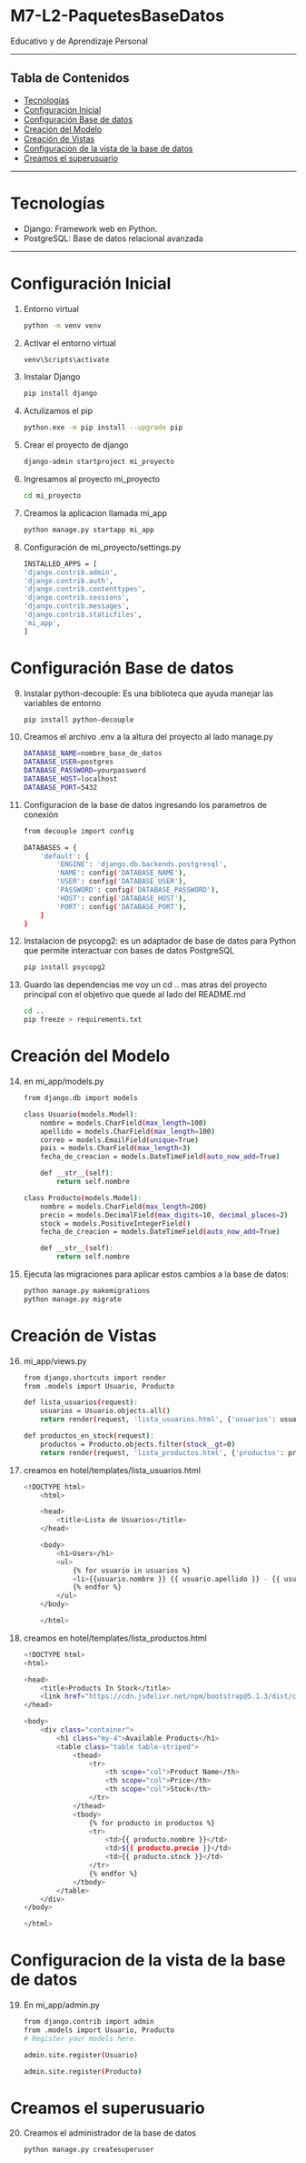 # M7-L2-PaquetesBaseDatos
Educativo y de Aprendizaje Personal

---
## Tabla de Contenidos
- [Tecnologías](#Tecnologías)
- [Configuración Inicial](#configuración-Inicial)
- [Configuración Base de datos](#configuración-Base-de-datos)
- [Creación del Modelo](#creación-del-modelo)
- [Creación de Vistas](#creación-de-vistas)
- [Configuracion de la vista de la base de datos](#Configuracion-de-la-vista-de-la-base-de-datos)
- [Creamos el superusuario](#creamos-el-superusuario)
---
# Tecnologías
- Django: Framework web en Python.
- PostgreSQL: Base de datos relacional avanzada 
--- 
# Configuración Inicial 
1. Entorno virtual 
    ```bash 
    python -m venv venv

2. Activar el entorno virtual
    ```bash 
    venv\Scripts\activate

3. Instalar Django
    ```bash 
    pip install django 

4. Actulizamos el pip 
    ```bash
    python.exe -m pip install --upgrade pip

5. Crear el proyecto de django
    ```bash 
    django-admin startproject mi_proyecto 

6. Ingresamos al proyecto mi_proyecto 
    ```bash 
    cd mi_proyecto

7. Creamos la aplicacion llamada mi_app
    ```bash     
    python manage.py startapp mi_app

8. Configuración de mi_proyecto/settings.py 
    ```bash 
    INSTALLED_APPS = [
    'django.contrib.admin',
    'django.contrib.auth',
    'django.contrib.contenttypes',
    'django.contrib.sessions',
    'django.contrib.messages',
    'django.contrib.staticfiles',
    'mi_app',
    ]

# Configuración Base de datos
9. Instalar python-decouple: Es una biblioteca que ayuda manejar las variables de entorno 
    ```bash
    pip install python-decouple

10. Creamos el archivo .env a la altura del proyecto al lado manage.py 
    ```bash
    DATABASE_NAME=nombre_base_de_datos
    DATABASE_USER=postgres
    DATABASE_PASSWORD=yourpassword
    DATABASE_HOST=localhost
    DATABASE_PORT=5432

11. Configuracion de la base de datos ingresando los parametros de conexión 
    ```bash
    from decouple import config

    DATABASES = {
        'default': {
            'ENGINE': 'django.db.backends.postgresql',
            'NAME': config('DATABASE_NAME'),
            'USER': config('DATABASE_USER'),
            'PASSWORD': config('DATABASE_PASSWORD'),
            'HOST': config('DATABASE_HOST'),
            'PORT': config('DATABASE_PORT'),
        }
    }
12. Instalacion de psycopg2: es un adaptador de base de datos para Python que permite interactuar con bases de datos PostgreSQL
    ```bash
    pip install psycopg2 

13. Guardo las dependencias me voy un cd .. mas atras del proyecto principal con el objetivo que quede al lado del README.md
    ```bash
    cd ..
    pip freeze > requirements.txt

# Creación del Modelo 

14. en mi_app/models.py
    ```bash
    from django.db import models

    class Usuario(models.Model):
        nombre = models.CharField(max_length=100)
        apellido = models.CharField(max_length=100)
        correo = models.EmailField(unique=True)
        pais = models.CharField(max_length=3)
        fecha_de_creacion = models.DateTimeField(auto_now_add=True)

        def __str__(self):
            return self.nombre

    class Producto(models.Model):
        nombre = models.CharField(max_length=200)
        precio = models.DecimalField(max_digits=10, decimal_places=2)
        stock = models.PositiveIntegerField()
        fecha_de_creacion = models.DateTimeField(auto_now_add=True)

        def __str__(self):
            return self.nombre

15. Ejecuta las migraciones para aplicar estos cambios a la base de datos:
    ```bash 
    python manage.py makemigrations
    python manage.py migrate

# Creación de Vistas

16. mi_app/views.py 
    ```bash 
    from django.shortcuts import render
    from .models import Usuario, Producto

    def lista_usuarios(request):
        usuarios = Usuario.objects.all()
        return render(request, 'lista_usuarios.html', {'usuarios': usuarios})

    def productos_en_stock(request):
        productos = Producto.objects.filter(stock__gt=0)
        return render(request, 'lista_productos.html', {'productos': productos})

17. creamos en hotel/templates/lista_usuarios.html 
    ```bash 
    <!DOCTYPE html>
        <html>

        <head>
            <title>Lista de Usuarios</title>
        </head>

        <body>
            <h1>Users</h1>
            <ul>
                {% for usuario in usuarios %}
                <li>{{usuario.nombre }} {{ usuario.apellido }} - {{ usuario.correo }}</li>
                {% endfor %}
            </ul>
        </body>

        </html>
18. creamos en hotel/templates/lista_productos.html 
    ```bash 
    <!DOCTYPE html>
    <html>

    <head>
        <title>Products In Stock</title>
        <link href="https://cdn.jsdelivr.net/npm/bootstrap@5.1.3/dist/css/bootstrap.min.css" rel="stylesheet">
    </head>

    <body>
        <div class="container">
            <h1 class="my-4">Available Products</h1>
            <table class="table table-striped">
                <thead>
                    <tr>
                        <th scope="col">Product Name</th>
                        <th scope="col">Price</th>
                        <th scope="col">Stock</th>
                    </tr>
                </thead>
                <tbody>
                    {% for producto in productos %}
                    <tr>
                        <td>{{ producto.nombre }}</td>
                        <td>${{ producto.precio }}</td>
                        <td>{{ producto.stock }}</td>
                    </tr>
                    {% endfor %}
                </tbody>
            </table>
        </div>
    </body>

    </html>

# Configuracion de la vista de la base de datos
19. En mi_app/admin.py 
    ```bash	
    from django.contrib import admin
    from .models import Usuario, Producto
    # Register your models here.

    admin.site.register(Usuario)

    admin.site.register(Producto)

# Creamos el superusuario
20. Creamos el administrador de la base de datos
    ```bash	
    python manage.py createsuperuser